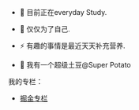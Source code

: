 - 🌱 目前正在everyday Study.
 
- 🤔 仅仅为了自己.
  
- ⚡ 有趣的事情是最近天天补充营养.
  
- 💬 我有一个超级土豆@Super Potato

我的专栏：

- [掘金专栏](https://juejin.cn/user/132402077765278)

<!--
**PotatoWarm/PotatoWarm** is a ✨ _special_ ✨ repository because its `README.md` (this file) appears on your GitHub profile.


<!--
**PotatoWarmPro/PotatoWarmPro** is a ✨ _special_ ✨ repository because its `README.md` (this file) appears on your GitHub profile.

Here are some ideas to get you started:

- 🔭 I’m currently working on ...
- 🌱 I’m currently learning ...
- 👯 I’m looking to collaborate on ...
- 🤔 I’m looking for help with ...
- 💬 Ask me about ...
- 📫 How to reach me: ...
- 😄 Pronouns: ...
- ⚡ Fun fact: ...
-->
